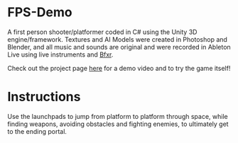 # FPS-Demo

A first person shooter/platformer coded in C# using the Unity 3D engine/framework. Textures and AI Models were created in Photoshop and Blender, and all music and sounds are original and were recorded in Ableton Live using live instruments and [Bfxr](http://www.bfxr.net/).

Check out the project page [here](http://guarrana.github.io/html5/index.html) for a demo video and to try the game itself!

# Instructions

Use the launchpads to jump from platform to platform through space, while finding weapons, avoiding obstacles and fighting enemies, to ultimately get to the ending portal.

